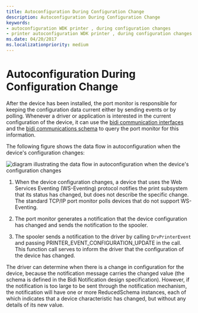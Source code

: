 ```yaml
---
title: Autoconfiguration During Configuration Change
description: Autoconfiguration During Configuration Change
keywords:
- autoconfiguration WDK printer , during configuration changes
- printer autoconfiguration WDK printer , during configuration changes
ms.date: 04/20/2017
ms.localizationpriority: medium
---
```


# Autoconfiguration During Configuration Change


After the device has been installed, the port monitor is responsible for keeping the configuration data current either by sending events or by polling. Whenever a driver or application is interested in the current configuration of the device, it can use the [bidi communication interfaces](/windows-hardware/drivers/ddi/_print/index) and the [bidi communications schema](./bidi-communications-schema-reference.md) to query the port monitor for this information.

The following figure shows the data flow in autoconfiguration when the device's configuration changes:

![diagram illustrating the data flow in autoconfiguration when the device's configuration changes](images/autocfgcfgchange.png)

1.  When the device configuration changes, a device that uses the Web Services Eventing (WS-Eventing) protocol notifies the print subsystem that its status has changed, but does not describe the specific change. The standard TCP/IP port monitor polls devices that do not support WS-Eventing.

2.  The port monitor generates a notification that the device configuration has changed and sends the notification to the spooler.

3.  The spooler sends a notification to the driver by calling `DrvPrinterEvent` and passing PRINTER\_EVENT\_CONFIGURATION\_UPDATE in the call. This function call serves to inform the driver that the configuration of the device has changed.

The driver can determine when there is a change in configuration for the device, because the notification message carries the changed value (the schema is defined in the Bidi Notification design specification). However, if the notification is too large to be sent through the notification mechanism, the notification will have one or more ReducedSchema instances, each of which indicates that a device characteristic has changed, but without any details of its new value.

 

